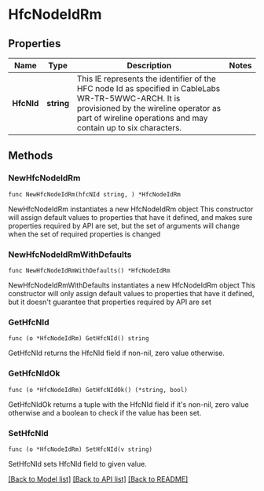 # HfcNodeIdRm

## Properties

Name | Type | Description | Notes
------------ | ------------- | ------------- | -------------
**HfcNId** | **string** | This IE represents the identifier of the HFC node Id as specified in CableLabs WR-TR-5WWC-ARCH. It is provisioned by the wireline operator as part of wireline operations and may contain up to six characters.  | 

## Methods

### NewHfcNodeIdRm

`func NewHfcNodeIdRm(hfcNId string, ) *HfcNodeIdRm`

NewHfcNodeIdRm instantiates a new HfcNodeIdRm object
This constructor will assign default values to properties that have it defined,
and makes sure properties required by API are set, but the set of arguments
will change when the set of required properties is changed

### NewHfcNodeIdRmWithDefaults

`func NewHfcNodeIdRmWithDefaults() *HfcNodeIdRm`

NewHfcNodeIdRmWithDefaults instantiates a new HfcNodeIdRm object
This constructor will only assign default values to properties that have it defined,
but it doesn't guarantee that properties required by API are set

### GetHfcNId

`func (o *HfcNodeIdRm) GetHfcNId() string`

GetHfcNId returns the HfcNId field if non-nil, zero value otherwise.

### GetHfcNIdOk

`func (o *HfcNodeIdRm) GetHfcNIdOk() (*string, bool)`

GetHfcNIdOk returns a tuple with the HfcNId field if it's non-nil, zero value otherwise
and a boolean to check if the value has been set.

### SetHfcNId

`func (o *HfcNodeIdRm) SetHfcNId(v string)`

SetHfcNId sets HfcNId field to given value.



[[Back to Model list]](../README.md#documentation-for-models) [[Back to API list]](../README.md#documentation-for-api-endpoints) [[Back to README]](../README.md)


